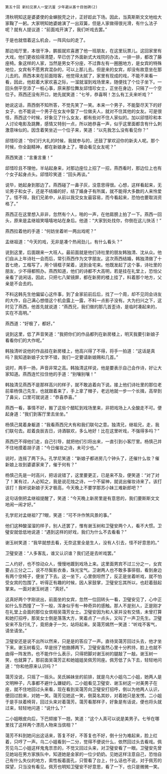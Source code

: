    第五十回 新妇见家人一堂沆瀣 少年避从客十目弛骋(2) 

   清秋明知这是婆婆使的金蝉脱壳之计，正好趁此下场。因此，当真斯斯文文地给大家鞠了一躬。大家明知她婆媳演了一出双簧，但是人家做得很光滑，有什么法子呢？就有人提议道：“前面戏开演了，我们听戏去罢。”

   于是也就借着这么机会，一阵风似的走了。

   那边戏厅里，本很干净，鹏振就欢喜邀了他一班朋友，在这里玩票儿。这回家里有大戏，他们更收拾得清楚，早已仿了外面新式大戏院的办法，一排一排，都改了藤座椅。象这样的人家，当然是男女不分座，不过靠左有一圈圈地方，是女宾的特殊地位，女宾有不愿男宾混杂的，可以上那儿去。但是来的女宾，却没有故意坐在那儿去的。燕西本来在前面陪客，他觉得太腻了，家里有现成的戏，不能不来看一看，因此，他趁着大家欢喜之际，一溜就溜到戏场里来，随便找了个位子坐下。一回头倒平空添了一桩心事，原来那位舞友邱惜珍女士，正坐在身边，只隔了一个空位子。燕西还没有开口，她先就笑道：“七爷，恭喜啊！怎么有工夫来听戏？”

   她说这话，燕西倒不知所答，不觉先笑了一笑。本来一个男子，不能娶尽天下的好女子，也不能说一个男子在女友中娶了一位做夫人，就对不住其他的女友。可是很怪，燕西这个时候，好象见了什么女友，都有些对不住人家似的。加以邱惜珍和本人讨论电影及跳舞，感情又特别一点，所以她恭喜一声，似乎这里面都含有什么刺激意味似的。因含着笑坐近一个位子来，笑道：“以先我怎么没有看见你？”

   邱惜珍道：“你们行大礼的时候，我就参与的，还鼓了掌欢迎你的新夫人呢。那个时候，你全副精神，都在新娘身上了，哪会看见女友呢？”

   燕西笑道：“言重言重！”

   邱惜珍且不理他，半站起身来，对那边座位上招了一招，燕西看时，那边位上也有个女子起身点头。邱惜珍笑道：“回头再谈。”

   说毕，她起身到那边了。燕西碰了一鼻子灰，没意思得很。心想，这样看起来，无论男子和女子，还是不结婚的好，结了婚身子有所属，就不能得大多数的人来怜爱了。怪不得，我们兄弟中，从前以我交女友最容易，而今看起来，恐怕也要取消资格了。”

   燕西正在这里想入非非，忽然有个人，啪的一声，在他肩膀上拍了一下。燕西一回头，原来是孟继祖笑嘻嘻地站在身后。他道：“大家到处找你，你倒在这儿快活！”

   燕西拉着他的手道：“何妨坐着听一两出戏呢？”

   孟继祖道：“今天的戏，无非是凑个热闹劲儿，有什么看头？”

   说到这里，后面跟来一大班人。最前面就是他们诗社里的朋友韩独清、沈从众。他们自从上年诗社一会而后，常引燕西作为文字朋友。这次燕西结婚，韩独清做了十首七绝，工楷写了，用个镜框子架着，送到金宅来。他既发起了这个事，诗社里的朋友，少不得都照办。燕西知道，他们的诗都不大高明，若是挂在礼堂上，恐怕父亲看了说闲话，因此，只把七八架镜屏，都在新房的楼上挂了，料着那个地方，父亲是不会去的。

   不料这韩先生他偏留心这件事，到了金家前前后后，找了一个周，却不见同会诗友的大作，自己满心想借这个机会露上一露，不料一点影子没有。大为扫兴之下，这时见了燕西，他首先就说道：“燕西兄，我们做的那几首歪诗，是临时凑起来的，实在不高明。”

   燕西道：“好极了，都好。”

   说到这里，低了声音笑道：“我把你们的作品都列在新房楼上，明天我要引新娘子看看你们的大作呢。”

   韩独清听说他的作品挂在新房楼上，他高兴得了不得，将手一拍道：“这话是真吗？我知道新娘子文学不错，我们一定要请新娘赐和几首。”

   说时，两手一扬，声音非常之高。韩独清这样说，他是要表示自己会作诗，好让大家知道。燕西连忙拉住他的手道：“别嚷别嚷！”

   韩独清见燕西不是那样高兴的样子，就不敢追着向下说。接上他们诗社里的那位老前辈杨慎己先生，也就跟着来了，手上拿了帽子，老远地就一步一个长揖，高举到了鼻尖，口里可就说道：“恭喜恭喜。”

   燕西一看，事情不好，搬了这些个醋缸到戏场里来，非把戏场上人全酸走不可。便起身道：“我们到客厅里去坐坐。”

   杨慎己晃着身躯道：“我看燕西兄大有和我们联句之意。独清兄，继祖兄，走，我们联句去。趁着良辰吉日，诗酒联欢，多么地好！比在这里听戏，不强得多吗？”

   燕西巴不得他们走，自己引导，就把他们引将出来，一直引到小客厅里。杨慎己并不住地摸着胡子道：“今日催妆之诗，未可少也。”

   说时，连摇了两下头。孔学尼笑道：“新娘子都进房几个钟头了，还催什么妆？催新娘上妆到婆婆家来了，催于何有？”

   杨慎己先是一时高兴，把话说错了，这里要更正，已是来不及，便笑道：“对了对了！某有过，人必知之，我是说花烛之诗，一个不留神，就说出催妆诗来了。该打该打！我听说新娘子天才极高，今天晚上不要学那苏小妹三难新郎吧？”

   这句话倒把孟继祖提醒了，笑道：“今天晚上新房里是有意思的，我们要斯斯文文地闹一闹才好。”

   孔学尼对孟继祖?了?眼，笑道：“可不许作煞风景的事。”

   他们这种酸溜溜的样子，别人还罢了，惟有谢玉树和卫璧安两个人，看不大惯。卫璧安就低低地说道：“遇到这样的好戏，我们为什么不去看看？”

   谢玉树笑道：“我早就想去看，无奈这里全是生人，没有人引去，怪不好意思的。”

   卫璧安道：“人多客乱，谁又认识谁？我们还是去听戏罢。”

   二人约好，也不惊动众人，慢慢地踱到戏场上来。这里面男宾不过三分之一，女宾要占三分之二，说不尽鬓影衣香，珠光宝气。卫谢两人也不敢多事徘徊，看到身边有两个空椅子，便坐了下去。这一坐下，心里倒坦然了，反正是坐着听戏，就不怕受女宾的包围了。听得正有趣的时候，因人家鼓掌，卫璧安忘其所以，也赶着鼓起掌来。一面对谢玉树道：“真好。”

   这真好两个字刚说出，前面坐的女宾，忽然一位回转头一看，卫璧安见了，心中正如什么东西撞了一下一般，浑身似乎有一种奇异的感触。那人不是别人，正是刚才在礼堂上会面的那位女傧相吴蔼芳女士。卫璧安因为和人家并没有交情，未曾打算和她打招呼，那吴女士倒是落落大方，笑着点了一点头，又叫了一声卫先生。卫璧安来不及行礼了，竟把身子一欠，站将起来。吴蔼芳嫣然一笑道：“听戏不客气，请坐请坐。”

   卫璧安还是说不出所以然来，只是是的答应了一声。直待吴蔼芳回过头去，他才坐下来。谢玉树看见，早是拐了他胳膊两下。卫璧安虽然心里十分矜持，脸上也就不由得一阵发热，也不能作什么表示，只得把脚对谢玉树的腿敲了一敲。谢玉树一笑，也就算了。那前面吴蔼芳正和她姐姐吴佩芳同座。佩芳低了头下去，轻轻地问道：“你和他原来认识吗？”

   蔼芳没说，只摇了一摇头。吴氏姊妹坐的前排，就是乌大小姐乌二小姐，她两人是文明种子，凡事都不避什么嫌疑的。二小姐看见卫璧安、谢玉树这一对美男子在座，就不住地回过头来看，现在看到吴蔼芳向卫璧安打招呼，倒以为他两人认识，便回过脸来，对她一笑。蔼芳见她这一笑，倒莫名其妙，对着她只是发愣。二小姐于是手扶着椅背，回过头来对着蔼芳。蔼芳看那样子，好象是有话说，便也将头就过来，轻轻地问道：“说什么？”

   二小姐眼皮向后，下巴颏接下一翘，笑道：“这个人真可以说是美男子。七爷在哪里找了这样两个漂亮人物来当傧相？”

   蔼芳不料到她问出这话来，答复不好，不答复也不好，倒十分为难起来，脸上红着，只哼了一声。乌二小姐看到一二分，觉得不便说什么，依然回过头去看戏。佩芳见乌二小姐这样鬼鬼祟祟的，不觉又回过头来，对卫璧安看了一眼。卫璧安先曾见她站在男方家族队中，知道她是金家的一位少奶奶。见她这样注意自己，恐怕自己有什么失仪的地方，索性板着面孔，只管看了台上，什么话也不说，对于佩芳的探望，只当没有看见。佩芳也明知卫璧安不好意思，看了一下，也只是微微一笑。

